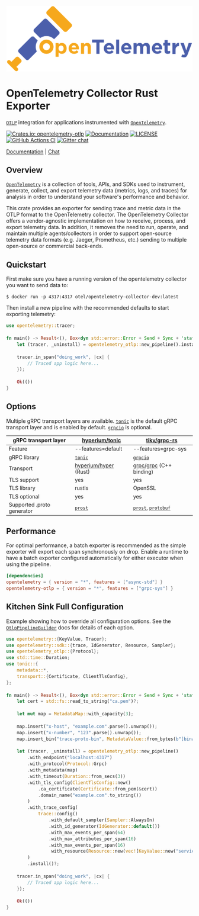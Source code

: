 ![OpenTelemetry — An observability framework for cloud-native software.][splash]

[splash]: https://raw.githubusercontent.com/open-telemetry/opentelemetry-rust/main/assets/logo-text.png

# OpenTelemetry Collector Rust Exporter

[`OTLP`] integration for applications instrumented with [`OpenTelemetry`].

[![Crates.io: opentelemetry-otlp](https://img.shields.io/crates/v/opentelemetry-otlp.svg)](https://crates.io/crates/opentelemetry-otlp)
[![Documentation](https://docs.rs/opentelemetry-otlp/badge.svg)](https://docs.rs/opentelemetry-otlp)
[![LICENSE](https://img.shields.io/crates/l/opentelemetry-otlp)](./LICENSE)
[![GitHub Actions CI](https://github.com/open-telemetry/opentelemetry-rust/workflows/CI/badge.svg)](https://github.com/open-telemetry/opentelemetry-rust/actions?query=workflow%3ACI+branch%3Amain)
[![Gitter chat](https://img.shields.io/badge/gitter-join%20chat%20%E2%86%92-brightgreen.svg)](https://gitter.im/open-telemetry/opentelemetry-rust)

[Documentation](https://docs.rs/opentelemetry-otlp) |
[Chat](https://gitter.im/open-telemetry/opentelemetry-rust)

## Overview

[`OpenTelemetry`] is a collection of tools, APIs, and SDKs used to instrument,
generate, collect, and export telemetry data (metrics, logs, and traces) for
analysis in order to understand your software's performance and behavior.

This crate provides an exporter for sending trace and metric data in the OTLP
format to the OpenTelemetry collector. The OpenTelemetry Collector offers a
vendor-agnostic implementation on how to receive, process, and export telemetry
data. In addition, it removes the need to run, operate, and maintain multiple
agents/collectors in order to support open-source telemetry data formats (e.g.
Jaeger, Prometheus, etc.) sending to multiple open-source or commercial
back-ends.

[`OTLP`]: https://github.com/open-telemetry/opentelemetry-collector
[`OpenTelemetry`]: https://crates.io/crates/opentelemetry

## Quickstart

First make sure you have a running version of the opentelemetry collector you
want to send data to:

```shell
$ docker run -p 4317:4317 otel/opentelemetry-collector-dev:latest
```

Then install a new pipeline with the recommended defaults to start exporting
telemetry:

```rust
use opentelemetry::tracer;

fn main() -> Result<(), Box<dyn std::error::Error + Send + Sync + 'static>> {
    let (tracer, _uninstall) = opentelemetry_otlp::new_pipeline().install()?;

    tracer.in_span("doing_work", |cx| {
        // Traced app logic here...
    });

    Ok(())
}
```

## Options

Multiple gRPC transport layers are available. [`tonic`](https://crates.io/crates/tonic) is the default gRPC transport 
layer and is enabled by default. [`grpcio`](https://crates.io/crates/grpcio) is optional.

| gRPC transport layer | [hyperium/tonic](https://github.com/hyperium/tonic) | [tikv/grpc-rs](https://github.com/tikv/grpc-rs) |
|---|---|---|
| Feature | --features=default | --features=grpc-sys |
| gRPC library | [`tonic`](https://crates.io/crates/tonic) | [`grpcio`](https://crates.io/crates/grpcio) |
| Transport | [hyperium/hyper](https://github.com/hyperium/hyper) (Rust) | [grpc/grpc](https://github.com/grpc/grpc) (C++ binding) |
| TLS support | yes | yes |
| TLS library | rustls | OpenSSL |
| TLS optional | yes | yes |
| Supported .proto generator | [`prost`](https://crates.io/crates/prost) | [`prost`](https://crates.io/crates/prost), [`protobuf`](https://crates.io/crates/protobuf) |

## Performance

For optimal performance, a batch exporter is recommended as the simple
exporter will export each span synchronously on drop. Enable a runtime
to have a batch exporter configured automatically for either executor
when using the pipeline.

```toml
[dependencies]
opentelemetry = { version = "*", features = ["async-std"] }
opentelemetry-otlp = { version = "*", features = ["grpc-sys"] }
```

[`tokio`]: https://tokio.rs
[`async-std`]: https://async.rs

## Kitchen Sink Full Configuration

Example showing how to override all configuration options. See the
[`OtlpPipelineBuilder`] docs for details of each option.

[`OtlpPipelineBuilder`]: struct.OtlpPipelineBuilder.html

```rust
use opentelemetry::{KeyValue, Tracer};
use opentelemetry::sdk::{trace, IdGenerator, Resource, Sampler};
use opentelemetry_otlp::{Protocol};
use std::time::Duration;
use tonic::{
    metadata::*,
    transport::{Certificate, ClientTlsConfig},
};

fn main() -> Result<(), Box<dyn std::error::Error + Send + Sync + 'static>> {
    let cert = std::fs::read_to_string("ca.pem")?;

    let mut map = MetadataMap::with_capacity(3);

    map.insert("x-host", "example.com".parse().unwrap());
    map.insert("x-number", "123".parse().unwrap());
    map.insert_bin("trace-proto-bin", MetadataValue::from_bytes(b"[binary data]"));

    let (tracer, _uninstall) = opentelemetry_otlp::new_pipeline()
        .with_endpoint("localhost:4317")
        .with_protocol(Protocol::Grpc)
        .with_metadata(map)
        .with_timeout(Duration::from_secs(3))
        .with_tls_config(ClientTlsConfig::new()
            .ca_certificate(Certificate::from_pem(&cert))
            .domain_name("example.com".to_string())
        )
        .with_trace_config(
            trace::config()
                .with_default_sampler(Sampler::AlwaysOn)
                .with_id_generator(IdGenerator::default())
                .with_max_events_per_span(64)
                .with_max_attributes_per_span(16)
                .with_max_events_per_span(16)
                 with_resource(Resource::new(vec![KeyValue::new("service.name", "example")])),
        )
        .install()?;

    tracer.in_span("doing_work", |cx| {
        // Traced app logic here...
    });

    Ok(())
}
```
